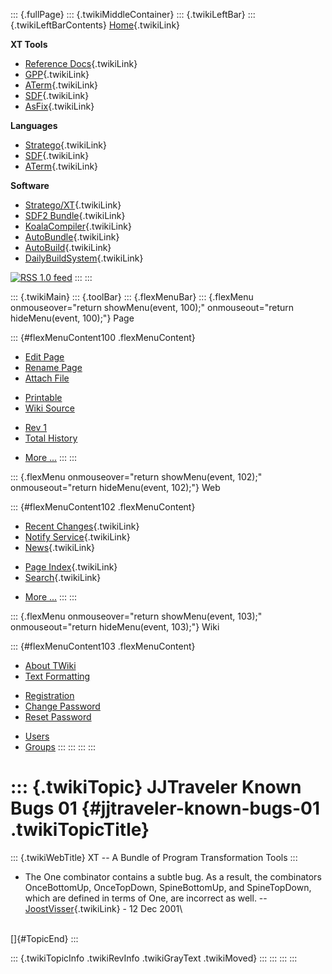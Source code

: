 ::: {.fullPage}
::: {.twikiMiddleContainer}
::: {.twikiLeftBar}
::: {.twikiLeftBarContents}
[Home](WebHome){.twikiLink}

**XT Tools**

-   [Reference Docs](ToolReference){.twikiLink}
-   [GPP](GenericPrettyPrinter){.twikiLink}
-   [ATerm](ATermTools){.twikiLink}
-   [SDF](SdfTools){.twikiLink}
-   [AsFix](AsFixTools){.twikiLink}

**Languages**

-   [Stratego](../Stratego/WebHome){.twikiLink}
-   [SDF](../Sdf/WebHome){.twikiLink}
-   [ATerm](ATermFormat){.twikiLink}

**Software**

-   [Stratego/XT](../Stratego/StrategoDownload){.twikiLink}
-   [SDF2 Bundle](../Sdf/SdfBundle){.twikiLink}
-   [KoalaCompiler](KoalaCompiler){.twikiLink}
-   [AutoBundle](AutoBundle){.twikiLink}
-   [AutoBuild](AutoBuild){.twikiLink}
-   [DailyBuildSystem](DailyBuildSystem){.twikiLink}

[![](http://www.program-transformation.org/twiki/pub/rss.gif "RSS 1.0 feed")](http://www.program-transformation.org/twiki/bin/view/Tools/WebRss?skin=rss)
:::
:::

::: {.twikiMain}
::: {.toolBar}
::: {.flexMenuBar}
::: {.flexMenu onmouseover="return showMenu(event, 100);" onmouseout="return hideMenu(event, 100);"}
Page

::: {#flexMenuContent100 .flexMenuContent}
-   [Edit
    Page](http://www.program-transformation.org/edit/Tools/JJTravelerKnownBugs01?t=1536826790)
-   [Rename
    Page](http://www.program-transformation.org/rename/Tools/JJTravelerKnownBugs01)
-   [Attach
    File](http://www.program-transformation.org/attach/Tools/JJTravelerKnownBugs01)

<!-- -->

-   [Printable](http://www.program-transformation.org/view/Tools/JJTravelerKnownBugs01?skin=print.pattern)
-   [Wiki
    Source](http://www.program-transformation.org/view/Tools/JJTravelerKnownBugs01?skin=text&raw=on&contenttype=text/plain)

<!-- -->

-   [Rev
    1](http://www.program-transformation.org/view/Tools/JJTravelerKnownBugs01?rev=1.1)
-   [Total
    History](http://www.program-transformation.org/rdiff/Tools/JJTravelerKnownBugs01)

<!-- -->

-   [More
    \...](http://www.program-transformation.org/oops/Tools/JJTravelerKnownBugs01?template=oopsmore&param1=1.1&param2=1.1)
:::
:::

::: {.flexMenu onmouseover="return showMenu(event, 102);" onmouseout="return hideMenu(event, 102);"}
Web

::: {#flexMenuContent102 .flexMenuContent}
-   [Recent Changes](WebChanges){.twikiLink}
-   [Notify Service](WebNotify){.twikiLink}
-   [News](WebNews){.twikiLink}

<!-- -->

-   [Page Index](WebIndex){.twikiLink}
-   [Search](WebSearch){.twikiLink}

<!-- -->

-   [More
    \...](http://www.program-transformation.org/oops/Tools/JJTravelerKnownBugs01?template=oopsmore&param1=1.1&param2=1.1)
:::
:::

::: {.flexMenu onmouseover="return showMenu(event, 103);" onmouseout="return hideMenu(event, 103);"}
Wiki

::: {#flexMenuContent103 .flexMenuContent}
-   [About
    TWiki](http://www.program-transformation.org/view/TWiki/WebHome)
-   [Text
    Formatting](http://www.program-transformation.org/view/TWiki/TextFormattingRules)

<!-- -->

-   [Registration](http://www.program-transformation.org/view/TWiki/TWikiRegistration)
-   [Change
    Password](http://www.program-transformation.org/view/TWiki/ChangePassword)
-   [Reset
    Password](http://www.program-transformation.org/view/TWiki/ResetPassword)

<!-- -->

-   [Users](http://www.program-transformation.org/view/Main/TWikiUsers)
-   [Groups](http://www.program-transformation.org/view/Main/TWikiGroups)
:::
:::
:::
:::

::: {.twikiTopic}
JJTraveler Known Bugs 01 {#jjtraveler-known-bugs-01 .twikiTopicTitle}
========================

::: {.twikiWebTitle}
XT \-- A Bundle of Program Transformation Tools
:::

-   The One combinator contains a subtle bug. As a result, the
    combinators OnceBottomUp, OnceTopDown, SpineBottomUp, and
    SpineTopDown, which are defined in terms of One, are incorrect as
    well. \-- [JoostVisser](../Main/JoostVisser){.twikiLink} - 12 Dec
    2001\

\
[]{#TopicEnd}
:::

::: {.twikiTopicInfo .twikiRevInfo .twikiGrayText .twikiMoved}
:::
:::
:::
:::
